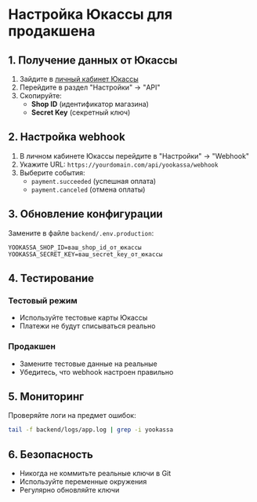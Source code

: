 # Настройка Юкассы для продакшена

## 1. Получение данных от Юкассы

1. Зайдите в [личный кабинет Юкассы](https://yookassa.ru/my)
2. Перейдите в раздел "Настройки" → "API"
3. Скопируйте:
   - **Shop ID** (идентификатор магазина)
   - **Secret Key** (секретный ключ)

## 2. Настройка webhook

1. В личном кабинете Юкассы перейдите в "Настройки" → "Webhook"
2. Укажите URL: `https://yourdomain.com/api/yookassa/webhook`
3. Выберите события:
   - `payment.succeeded` (успешная оплата)
   - `payment.canceled` (отмена оплаты)

## 3. Обновление конфигурации

Замените в файле `backend/.env.production`:

```env
YOOKASSA_SHOP_ID=ваш_shop_id_от_юкассы
YOOKASSA_SECRET_KEY=ваш_secret_key_от_юкассы
```

## 4. Тестирование

### Тестовый режим
- Используйте тестовые карты Юкассы
- Платежи не будут списываться реально

### Продакшен
- Замените тестовые данные на реальные
- Убедитесь, что webhook настроен правильно

## 5. Мониторинг

Проверяйте логи на предмет ошибок:
```bash
tail -f backend/logs/app.log | grep -i yookassa
```

## 6. Безопасность

- Никогда не коммитьте реальные ключи в Git
- Используйте переменные окружения
- Регулярно обновляйте ключи
